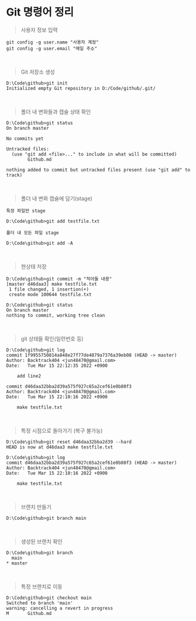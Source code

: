 # Git 명령어 정리

> 사용자 정보 입력

``` terminal
git config -g user.name "사용자 계정"
git config -g user.email "메일 주소"
```

&nbsp;

> Git 저장소 생성

``` terminal
D:\Code\github>git init 
Initialized empty Git repository in D:/Code/github/.git/
```

&nbsp;

> 폴더 내 변화들과 캡슐 상태 확인

``` terminal
D:\Code\github>git status 
On branch master

No commits yet

Untracked files:
  (use "git add <file>..." to include in what will be committed)
        Github.md

nothing added to commit but untracked files present (use "git add" to track)
```

&nbsp;

> 폴더 내 변화 캡슐에 담기(stage)

``` terminal
특정 파일만 stage

D:\Code\github>git add testfile.txt  

폴더 내 모든 파일 stage 

D:\Code\github>git add -A
```

&nbsp;

> 현상태 저장

``` terminal
D:\Code\github>git commit -m "적어둘 내용" 
[master d46daa3] make testfile.txt
 1 file changed, 1 insertion(+)
 create mode 100644 testfile.txt

D:\Code\github>git status
On branch master
nothing to commit, working tree clean

```

&nbsp;

> git 상태들 확인(일련번호 등)

``` terminal
D:\Code\github>git log
commit 1f9955750814a848e27f77de4879a7376a39eb08 (HEAD -> master)
Author: Backtrack404 <jun48470@gmail.com>
Date:   Tue Mar 15 22:12:35 2022 +0900

    add line2

commit d46daa32bba2d39a575f927c65a2cef61e0b80f3
Author: Backtrack404 <jun48470@gmail.com>
Date:   Tue Mar 15 22:10:16 2022 +0900

    make testfile.txt
```

&nbsp;

> 특정 시점으로 돌아가기 (복구 불가능)

``` terminal
D:\Code\github>git reset d46daa32bba2d39 --hard
HEAD is now at d46daa3 make testfile.txt

D:\Code\github>git log
commit d46daa32bba2d39a575f927c65a2cef61e0b80f3 (HEAD -> master)
Author: Backtrack404 <jun48470@gmail.com>
Date:   Tue Mar 15 22:10:16 2022 +0900

    make testfile.txt

```

&nbsp;

> 브랜치 만들기

``` terminal
D:\Code\github>git branch main

```

&nbsp;

> 생성된 브랜치 확인

``` terminal
D:\Code\github>git branch
  main
* master
```

&nbsp;

> 특정 브랜치로 이동

``` terminal
D:\Code\github>git checkout main
Switched to branch 'main'
warning: cancelling a revert in progress
M       Github.md

```